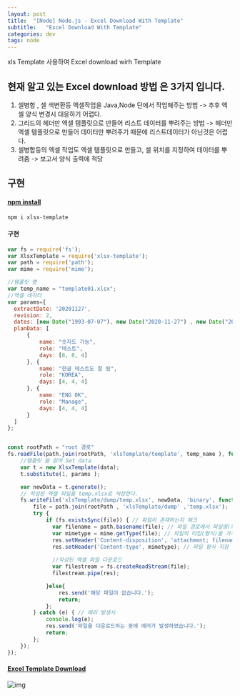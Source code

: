 ```yaml
---
layout: post
title:  "[Node] Node.js - Excel Download With Template"
subtitle:   "Excel Download With Template"
categories: dev
tags: node
---
```


xls Template 사용하여 Excel download wirh Template
 








## 현재 알고 있는 Excel download 방법 은 3가지 입니다.

1. 셀병합 , 셀 색변환등 엑셀작업을 Java,Node 단에서 작업해주는 방법 
-> 추후 엑셀 양식 변경시 대응하기 어렵다.
2. 그리드의 헤더만 엑셀 템플릿으로 만들어 리스트 데이터를 뿌려주는 방법
-> 헤더만 엑셀 템플릿으로 만들어 데이터만 뿌려주기 때문에 리스트데이터가 아닌것은 어렵다.
3. 셀병합등의 엑셀 작업도 엑셀 템플릿으로 만들고, 셀 위치를 지정하여 데이터를 뿌려줌
-> 보고서 양식 출력에 적당



## 구현

#### [npm install](https://www.npmjs.com/package/xlsx-template)


```
npm i xlsx-template
```


#### 구현


```javascript
var fs = require('fs');
var XlsxTemplate = require('xlsx-template');
var path = require('path');
var mime = require('mime');

//템플릿 명
var temp_name = "template01.xlsx";
//엑셀 데이터
var params={     
  extractDate: '20201127',
  revision: 2,
  dates: [new Date("1993-07-07"), new Date("2020-11-27") , new Date("2021-10-16") ],
  planData: [
      {
          name: "숫자도 가능",
          role: "테스트",
          days: [8, 8, 4]
      }, {
          name: "한글 테스트도 잘 됨",
          role: "KOREA",
          days: [4, 4, 4]
      }, {
          name: "ENG OK",
          role: "Manage",
          days: [4, 4, 4]
      }
  ]
};


const rootPath = "root 경로"
fs.readFile(path.join(rootPath, 'xlsTemplate/template', temp_name ), function(err, data) {
    //템플릿 을 읽어 Set data
    var t = new XlsxTemplate(data);
    t.substitute(1, params );

    var newData = t.generate();
    // 작성된 엑셀 파일을 temp.xlsx로 저장한다.
    fs.writeFile('xlsTemplate/dump/temp.xlsx', newData, 'binary', function(err) {
        file = path.join(rootPath , 'xlsTemplate/dump' ,'temp.xlsx');
        try {
            if (fs.existsSync(file)) { // 파일이 존재하는지 체크
              var filename = path.basename(file); // 파일 경로에서 파일명(확장자포함)만 추출
              var mimetype = mime.getType(file); // 파일의 타입(형식)을 가져옴
              res.setHeader('Content-disposition', 'attachment; filename=' + filename); // 다운받아질 파일명 설정
              res.setHeader('Content-type', mimetype); // 파일 형식 지정
              
              //작성된 엑셀 파일 다운로드
              var filestream = fs.createReadStream(file);
              filestream.pipe(res);

            }else{
                res.send('해당 파일이 없습니다.');  
                return;
            };
        } catch (e) { // 에러 발생시
            console.log(e);
            res.send('파일을 다운로드하는 중에 에러가 발생하였습니다.');
            return;
        };
    });
});

```


#### [Excel Template Download](https://chung10kr.github.io/assets/img/template01.xlsx)


![img](https://chung10kr.github.io/assets/img/2020-12-31-1.PNG)
